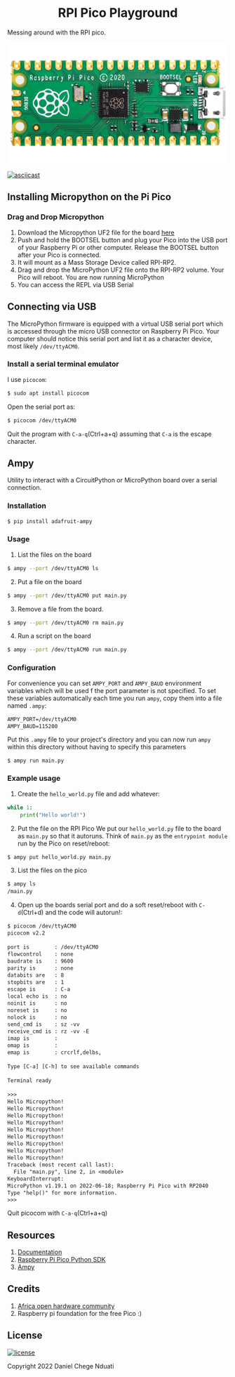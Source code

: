 <h1 align="center"> RPI Pico Playground </h1>

Messing around with the RPI pico.
<p align="center">
  <img src="./images/pico.jpg"></img>
</p>

[![asciicast](https://asciinema.org/a/leMMPhqLBcWTbaajszcaMxutw.svg)](https://asciinema.org/a/leMMPhqLBcWTbaajszcaMxutw)
## <b> Installing Micropython on the Pi Pico </b>
### Drag and Drop Micropython
1. Download the Micropython UF2 file for the board [here](https://micropython.org/download/rp2-pico/rp2-pico-latest.uf2)
2. Push and hold the BOOTSEL button and plug your Pico into the USB port of your Raspberry Pi or other computer. Release the BOOTSEL button after your Pico is connected.
3. It will mount as a Mass Storage Device called RPI-RP2.
4. Drag and drop the MicroPython UF2 file onto the RPI-RP2 volume. Your Pico will reboot. You are now running MicroPython
5. You can access the REPL via USB Serial

## <b>Connecting via USB </b>
The MicroPython firmware is equipped with a virtual USB serial port which is accessed through the micro USB
connector on Raspberry Pi Pico. Your computer should notice this serial port and list it as a character device, most likely
`/dev/ttyACM0`.

### Install a serial terminal emulator
I use `picocom`:
```bash
$ sudo apt install picocom
```
Open the serial port as:
```bash
$ picocom /dev/ttyACM0
```
Quit the program with `C-a-q`(Ctrl+a+q) assuming that `C-a` is the escape character.

## <b>Ampy</b>
Utility to interact with a CircuitPython or MicroPython board over a serial connection.

### Installation
```bash
$ pip install adafruit-ampy
```
### Usage
1. List the files on the board
```bash
$ ampy --port /dev/ttyACM0 ls
```
2. Put a file on the board
```bash
$ ampy --port /dev/ttyACM0 put main.py
```
3. Remove a file from the board.
```bash
$ ampy --port /dev/ttyACM0 rm main.py
```
4. Run a script on the board
```bash
$ ampy --port /dev/ttyACM0 run main.py
```
### Configuration
For convenience you can set `AMPY_PORT` and `AMPY_BAUD` environment variables which will be used f the port parameter is not specified.
To set these variables automatically each time you run `ampy`, copy them into a file named `.ampy`:
```.ampy
AMPY_PORT=/dev/ttyACM0
AMPY_BAUD=115200
```
Put this `.ampy` file to your project's directory and you can now run `ampy` within this directory without having to specify this parameters

```bash
$ ampy run main.py
```

### Example usage
1. Create the `hello_world.py` file and add whatever:
```python
while 1:
    print("Hello world!")
```
2. Put the file on the RPI Pico
We put our `hello_world.py` file to the board as `main.py` so that it autoruns. Think of `main.py` as the `entrypoint module` run by the Pico on reset/reboot:
```bash
$ ampy put hello_world.py main.py
```
3. List the files on the pico
```bash
$ ampy ls
/main.py
```
4. Open up the boards serial port and do a soft reset/reboot with `C-d`(Ctrl+d) and the code will autorun!:
```
$ picocom /dev/ttyACM0
picocom v2.2

port is        : /dev/ttyACM0
flowcontrol    : none
baudrate is    : 9600
parity is      : none
databits are   : 8
stopbits are   : 1
escape is      : C-a
local echo is  : no
noinit is      : no
noreset is     : no
nolock is      : no
send_cmd is    : sz -vv
receive_cmd is : rz -vv -E
imap is        : 
omap is        : 
emap is        : crcrlf,delbs,

Type [C-a] [C-h] to see available commands

Terminal ready

>>> 
Hello Micropython!
Hello Micropython!
Hello Micropython!
Hello Micropython!
Hello Micropython!
Hello Micropython!
Hello Micropython!
Hello Micropython!
Hello Micropython!
Traceback (most recent call last):
  File "main.py", line 2, in <module>
KeyboardInterrupt: 
MicroPython v1.19.1 on 2022-06-18; Raspberry Pi Pico with RP2040
Type "help()" for more information.
>>> 
```
Quit picocom with `C-a-q`(Ctrl+a+q)

## Resources
1. [Documentation](https://www.raspberrypi.com/documentation/microcontrollers/micropython.html)
2. [Raspberry Pi Pico Python SDK](https://datasheets.raspberrypi.com/pico/raspberry-pi-pico-python-sdk.pdf)
3. [Ampy](https://pypi.org/project/adafruit-ampy/)

## Credits
1. [Africa open hardware community](https://twitter.com/OpenHWCommunity)
2. Raspberry pi foundation for the free Pico :)

## License
[![license](https://img.shields.io/github/license/mashape/apistatus.svg?style=for-the-badge)](LICENSE)

Copyright 2022 Daniel Chege Nduati
